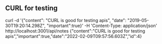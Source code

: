 ## CURL for testing
curl -d '{"content":  "CURL is good for testing apis", "date": "2019-05-30T19:20:14.298Z", "important":true}' -H 'Content-Type: application/json' http://localhost:3001/api/notes
{"content":"CURL is good for testing apis","important":true,"date":"2022-02-09T09:57:56.603Z","id":4}